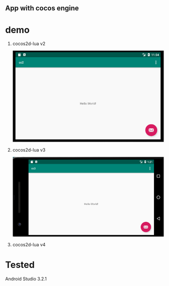 App with cocos engine
---

# demo

1. cocos2d-lua v2

	![](docs/cc2.gif)

2. cocos2d-lua v3

	![](docs/cc3.gif)

3. cocos2d-lua v4

# Tested
Android Studio 3.2.1

